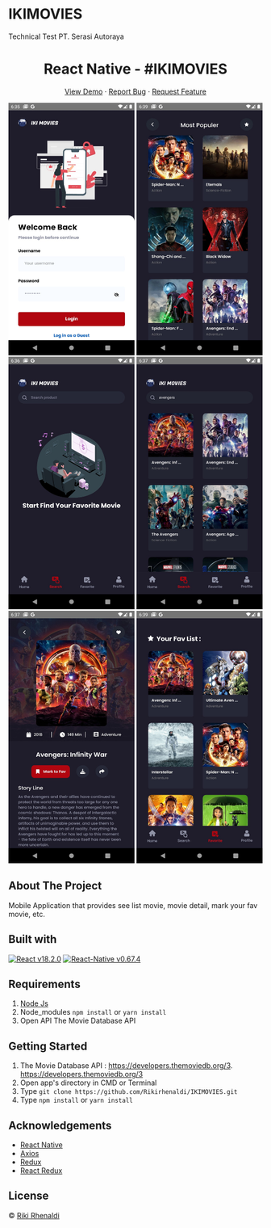 # IKIMOVIES
Technical Test PT. Serasi Autoraya

<h1 align='center'>React Native - #IKIMOVIES</h1>
  <p align="center">
    <a href="https://hardcore-swanson-a934ad.netlify.app/">View Demo</a>
    ·
    <a href="https://github.com/Rikirhenaldi/B22-Backend-Beginner/issues">Report Bug</a>
    ·
    <a href="https://github.com/Rikirhenaldi/B22-Backend-Beginner/pulls">Request Feature</a>
  </p>

<img src="https://github.com/Rikirhenaldi/IKIMOVIES/blob/Development/WhatsApp%20Image%202022-09-05%20at%2019.13.15%20(1).jpeg" width="250" height="500" />  <img src="https://github.com/Rikirhenaldi/IKIMOVIES/blob/Development/WhatsApp%20Image%202022-09-05%20at%2019.13.15%20(9).jpeg" width="250" height="500" />   <img src="https://github.com/Rikirhenaldi/IKIMOVIES/blob/Development/WhatsApp%20Image%202022-09-05%20at%2019.13.15%20(2).jpeg" width="250" height="500" />     <img src="https://github.com/Rikirhenaldi/IKIMOVIES/blob/Development/WhatsApp%20Image%202022-09-05%20at%2019.13.15%20(6).jpeg" width="250" height="500" />   <img src="https://github.com/Rikirhenaldi/IKIMOVIES/blob/Development/WhatsApp%20Image%202022-09-05%20at%2019.13.15%20(5).jpeg" width="250" height="500" />     <img src="https://github.com/Rikirhenaldi/IKIMOVIES/blob/Development/WhatsApp%20Image%202022-09-05%20at%2019.13.15%20(4).jpeg" width="250" height="500" />     

## About The Project
  Mobile Application that provides see list movie, movie detail, mark your fav movie, etc.
## Built with  
[![React v18.2.0](https://img.shields.io/badge/React%20-v18.2.0-brightgreen.svg?style=flat)](https://github.com/facebook/react)
[![React-Native v0.67.4](https://img.shields.io/badge/React%20Native-0.67.4-brightgreen)](https://github.com/facebook/react)
## Requirements
1. <a href="https://nodejs.org/en/download/">Node Js</a>
2. Node_modules `npm install` or `yarn install`
3. Open API The Movie Database API 
## Getting Started
1. The Movie Database API : https://developers.themoviedb.org/3.  https://developers.themoviedb.org/3
2. Open app's directory in CMD or Terminal
3. Type `git clone https://github.com/Rikirhenaldi/IKIMOVIES.git`
4. Type `npm install` or `yarn install`



## Acknowledgements
- [React Native](https://reactnative.dev/)
- [Axios](https://axios-http.com/docs/api_intro)
- [Redux](https://redux.js.org/)
- [React Redux](https://react-redux.js.org/)
## License
© [Riki Rhenaldi](https://github.com/Rikirhenaldi)
